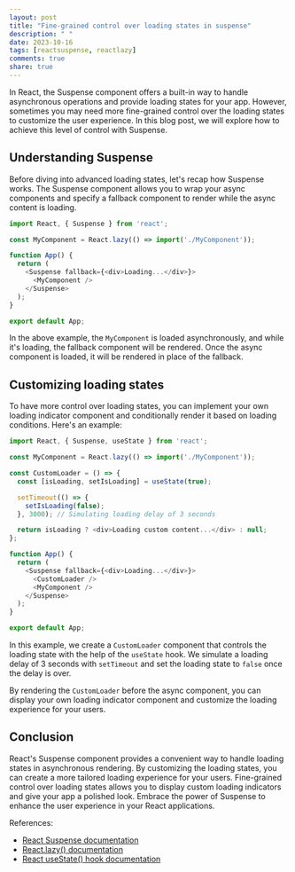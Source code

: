 ```yaml
---
layout: post
title: "Fine-grained control over loading states in suspense"
description: " "
date: 2023-10-16
tags: [reactsuspense, reactlazy]
comments: true
share: true
---
```


In React, the Suspense component offers a built-in way to handle asynchronous operations and provide loading states for your app. However, sometimes you may need more fine-grained control over the loading states to customize the user experience. In this blog post, we will explore how to achieve this level of control with Suspense.

## Understanding Suspense

Before diving into advanced loading states, let's recap how Suspense works. The Suspense component allows you to wrap your async components and specify a fallback component to render while the async content is loading.

```javascript
import React, { Suspense } from 'react';

const MyComponent = React.lazy(() => import('./MyComponent'));

function App() {
  return (
    <Suspense fallback={<div>Loading...</div>}>
      <MyComponent />
    </Suspense>
  );
}

export default App;
```

In the above example, the `MyComponent` is loaded asynchronously, and while it's loading, the fallback component will be rendered. Once the async component is loaded, it will be rendered in place of the fallback.

## Customizing loading states

To have more control over loading states, you can implement your own loading indicator component and conditionally render it based on loading conditions. Here's an example:

```javascript
import React, { Suspense, useState } from 'react';

const MyComponent = React.lazy(() => import('./MyComponent'));

const CustomLoader = () => {
  const [isLoading, setIsLoading] = useState(true);

  setTimeout(() => {
    setIsLoading(false);
  }, 3000); // Simulating loading delay of 3 seconds

  return isLoading ? <div>Loading custom content...</div> : null;
};

function App() {
  return (
    <Suspense fallback={<div>Loading...</div>}>
      <CustomLoader />
      <MyComponent />
    </Suspense>
  );
}

export default App;
```

In this example, we create a `CustomLoader` component that controls the loading state with the help of the `useState` hook. We simulate a loading delay of 3 seconds with `setTimeout` and set the loading state to `false` once the delay is over.

By rendering the `CustomLoader` before the async component, you can display your own loading indicator component and customize the loading experience for your users.

## Conclusion

React's Suspense component provides a convenient way to handle loading states in asynchronous rendering. By customizing the loading states, you can create a more tailored loading experience for your users. Fine-grained control over loading states allows you to display custom loading indicators and give your app a polished look. Embrace the power of Suspense to enhance the user experience in your React applications.

References:
- [React Suspense documentation](https://reactjs.org/docs/react-api.html#reactsuspense)
- [React.lazy() documentation](https://reactjs.org/docs/react-api.html#reactlazy)
- [React useState() hook documentation](https://reactjs.org/docs/hooks-state.html)